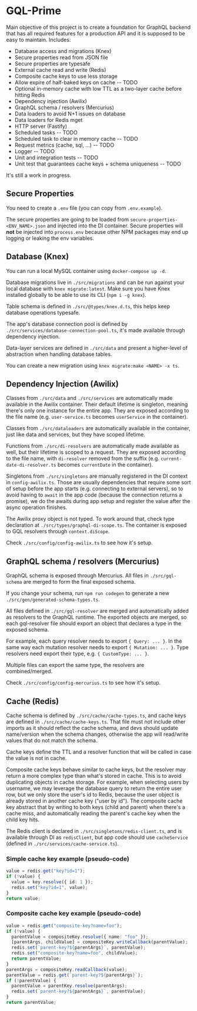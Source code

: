# GQL-Prime

Main objective of this project is to create a foundation for GraphQL backend that has all required features for a production API and it is supposed to be
easy to maintain. Includes:

- Database access and migrations (Knex)
- Secure properties read from JSON file
- Secure properties are typesafe
- External cache read and write (Redis)
- Composite cache keys to use less storage
- Allow expire of half-baked keys on cache -- TODO
- Optional in-memory cache with low TTL as a two-layer cache before hitting Redis
- Dependency injection (Awilix)
- GraphQL schema / resolvers (Mercurius)
- Data loaders to avoid N+1 issues on database
- Data loaders for Redis mget
- HTTP server (Fastify)
- Scheduled tasks -- TODO
- Scheduled task to clear in memory cache -- TODO
- Request metrics (cache, sql, ...) -- TODO
- Logger -- TODO
- Unit and integration tests -- TODO
- Unit test that guarantees cache keys + schema uniqueness -- TODO

It's still a work in progress.

## Secure Properties

You need to create a `.env` file (you can copy from `.env.example`).

The secure properties are going to be loaded from `secure-properties-<ENV_NAME>.json` and injected into the DI container.
Secure properties will **not** be injected into `process.env` because other NPM packages may end up logging or leaking
the env variables.

## Database (Knex)

You can run a local MySQL container using `docker-compose up -d`.

Database migrations live in `./src/migrations` and can be run against your local database with `knex migrate:latest`.
Make sure you have Knex installed globally to be able to use its CLI (`npm i -g knex`).

Table schema is defined in `./src/@types/knex.d.ts`, this helps keep database operations typesafe.

The app's database connection pool is defined by `./src/services/database-connection-pool.ts`, it's made available
through dependency injection.

Data-layer services are defined in `./src/data` and present a higher-level of abstraction when handling database
tables.

You can create a new migration using `knex migrate:make <NAME> -x ts`.

## Dependency Injection (Awilix)

Classes from `./src/data` and `./src/services` are automatically made available in the Awilix container.
Their default lifetime is singleton, meaning there's only one instance for the entire app.
They are exposed according to the file name (e.g. `user-service.ts` becomes `userService` in the container).

Classes from `./src/dataloaders` are automatically available in the container, just like data and services,
but they have scoped lifetime.

Functions from `./src/di-resolvers` are automatically made available as well, but their lifetime is scoped to
a request.
They are exposed according to the file name, with `di-resolver` removed from the suffix
(e.g. `current-date-di-resolver.ts` becomes `currentDate` in the container).

Singletons from `./src/singletons` are manually registered in the DI context in `config-awilix.ts`.
Those are usually dependencies that require some sort of setup before the app starts (e.g. connecting to external servers),
so to avoid having to `await` in the app code (because the connection returns a promise), we do the awaits during
app setup and register the value after the async operation finishes.

The Awilix proxy object is not typed. To work around that, check type declaration at `./src/types/graphql-di-scope.ts`.
The container is exposed to GQL resolvers through `context.diScope`.

Check `./src/config/config-awilix.ts` to see how it's setup.

## GraphQL schema / resolvers (Mercurius)

GraphQL schema is exposed through Mercurius. All files in `./src/gql-schema` are merged to form the final exposed schema.

If you change your schema, run `npm run codegen` to generate a new `./src/gen/generated-schema-types.ts`.

All files defined in `./src/gql-resolver` are merged and automatically added as resolvers to the GraphQL runtime.
The exported objects are merged, so each gql-resolver file should export an object that declares a type in the exposed schema.

For example, each query resolver needs to export `{ Query: ... }`. In the same way each mutation resolver needs to export `{ Mutation: ... }`.
Type resolvers need export their type, e.g. `{ CustomType: ... }`.

Multiple files can export the same type, the resolvers are combined/merged.

Check `./src/config/config-mercurius.ts` to see how it's setup.

## Cache (Redis)

Cache schema is defined by `./src/cache/cache-types.ts`, and cache keys are defined in `./src/cache/cache-keys.ts`.
That file must not include other imports as it should reflect the cache schema, and devs should update name/version when the
schema changes, otherwise the app will read/write values that do not match the schema.

Cache keys define the TTL and a resolver function that will be called in case the value is not in cache.

Composite cache keys behave similar to cache keys, but the resolver may return a more complex type than what's stored in cache.
This is to avoid duplicating objects in cache storage.
For example, when selecting users by username, we may leverage the database query to return the entire user row, but we
only store the user's id to Redis, because the user object is already stored in another cache key ("user by id").
The composite cache key abstract that by writing to both keys (child and parent) when there's a cache miss, and automatically
reading the parent's cache key when the child key hits.

The Redis client is declared in `./src/singletons/redis-client.ts`, and is available through DI as `redisClient`, but
app code should use `cacheService` (defined in `./src/services/cache-service.ts`).

### Simple cache key example (pseudo-code)

```typescript
value = redis.get("key?id=1");
if (!value) {
  value = key.resolve({ id: 1 });
  redis.set("key?id=1", value);
}
return value;
```

### Composite cache key example (pseudo-code)

```typescript
value = redis.get("composite-key?name=foo");
if (!value) {
  parentValue = compositeKey.resolve({ name: "foo" });
  [parentArgs, childValue] = compositeKey.writeCallback(parentValue);
  redis.set(`parent-key?${parentArgs}`, parentValue);
  redis.set("composite-key?name=foo", childValue);
  return parentValue;
}
parentArgs = compositeKey.readCallback(value);
parentValue = redis.get(`parent-key?${parentArgs}`);
if (!parentValue) {
  parentValue = parentKey.resolve(parentArgs);
  redis.set(`parent-key?${parentArgs}`, parentValue);
}
return parentValue;
```
